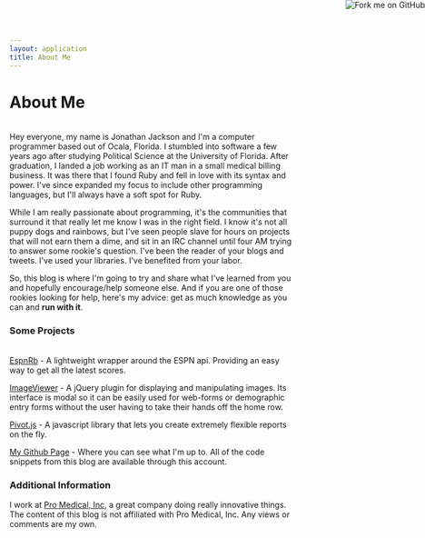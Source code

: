 ```yaml
---
layout: application
title: About Me
---
```


# About Me
<br/>
Hey everyone, my name is Jonathan Jackson and I'm a computer programmer based out of Ocala, Florida.  I stumbled into software a few years ago after studying Political Science at the University of Florida.  After graduation, I landed a job working as an IT man in a small medical billing business.   It was there that I found Ruby and fell in love with its syntax and power.  I've since expanded my focus to include other programming languages, but I'll always have a soft spot for Ruby.

While I am really passionate about programming, it's the communities that surround it that really let me know I was in the right field.   I know it's not all puppy dogs and rainbows, but I've seen people slave for hours on projects that will not earn them a dime, and sit in an IRC channel until four AM trying to answer some rookie's question.  I've been the reader of your blogs and tweets.  I've used your libraries.  I've benefited from your labor.

So, this blog is where I'm going to try and share what I've learned from you and hopefully encourage/help someone else.  And if you are one of those rookies looking for help, here's my advice: get as much knowledge as you can and __run with it__.

### Some Projects
<br/>
<a href="https://github.com/rondale-sc/EspnRb" alt="espn_rb, a lightweight ruby wrapper around the ESPN api." title="EspnRb">EspnRb</a> - A lightweight wrapper around the ESPN api.   Providing an easy way to get all the latest scores.

<a href="https://github.com/rondale-sc/image_viewer" alt="ImageViewer image browser w/controls" title="Image Viewer">ImageViewer</a> - A jQuery plugin for displaying and manipulating images.  Its interface is modal so it can be easily used for web-forms or demographic entry forms without the user having to take their hands off the home row.

<a href="https://github.com/rjackson/pivot.js" alt="Pivot.js - reporting lib" title="Pivot.js">Pivot.js</a> - A javascript library that lets you create extremely flexible reports on the fly.

<a href="https://github.com/rondale-sc">My Github Page</a> - Where you can see what I'm up to.  All of the code snippets from this blog are available through this account.

<a href="https://github.com/rondale-sc/run_with_it_redux"><img style="position: absolute; top: 0; right: 0; border: 0;" src="https://a248.e.akamai.net/assets.github.com/img/7afbc8b248c68eb468279e8c17986ad46549fb71/687474703a2f2f73332e616d617a6f6e6177732e636f6d2f6769746875622f726962626f6e732f666f726b6d655f72696768745f6461726b626c75655f3132313632312e706e67" alt="Fork me on GitHub"></a>


### Additional Information
I work at <a href="http://www.promedicalinc.com/">Pro Medical, Inc</a>, a great company doing really innovative things.  The content of this blog is not affiliated with Pro Medical, Inc.  Any views or comments are my own.